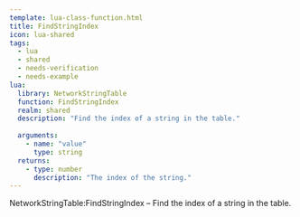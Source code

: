 ```yaml
---
template: lua-class-function.html
title: FindStringIndex
icon: lua-shared
tags:
  - lua
  - shared
  - needs-verification
  - needs-example
lua:
  library: NetworkStringTable
  function: FindStringIndex
  realm: shared
  description: "Find the index of a string in the table."
  
  arguments:
    - name: "value"
      type: string
  returns:
    - type: number
      description: "The index of the string."
---
```


<div class="lua__search__keywords">
NetworkStringTable:FindStringIndex &#x2013; Find the index of a string in the table.
</div>
